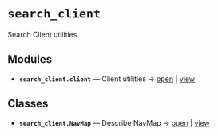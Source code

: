 # `search_client`

Search Client utilities

<!-- START doctoc generated TOC please keep comment here to allow auto update -->
<!-- END doctoc generated TOC please keep comment here to allow auto update -->

## Modules

- **`search_client.client`** — Client utilities → [open](vscode://file//home/paul/kgfoundry/src/search_client/client.py:1:1) | [view](https://github.com/github.com/paul-heyse/blob/76e1eddf04c4cdc08124bc10a468b37f3c1e863d/src/search_client/client.py#L1)

## Classes

- **`search_client.NavMap`** — Describe NavMap → [open](vscode://file//home/paul/kgfoundry/src/kgfoundry_common/navmap_types.py:32:1) | [view](https://github.com/github.com/paul-heyse/blob/76e1eddf04c4cdc08124bc10a468b37f3c1e863d/src/kgfoundry_common/navmap_types.py#L32-L45)
<!-- agent:readme v1 sha:76e1eddf04c4cdc08124bc10a468b37f3c1e863d content:4160ef121c38 -->

